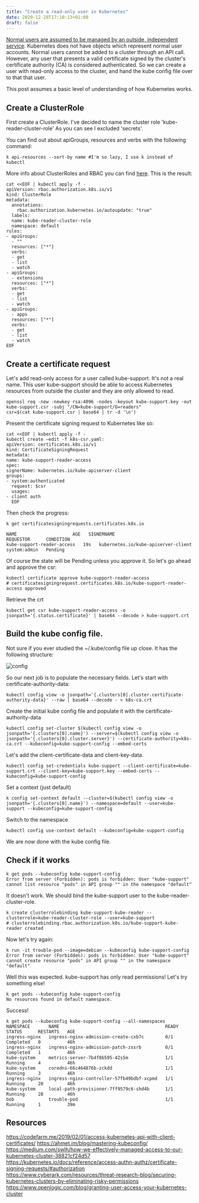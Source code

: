 ```yaml
---
title: "Create a read-only user in Kubernetes"
date: 2020-12-28T17:10:13+01:00
draft: false
---
```


[Normal users are assumed to be managed by an outside, independent service](https://kubernetes.io/docs/reference/access-authn-authz/authentication/). Kubernetes does not have objects which represent normal user accounts. Normal users cannot be added to a cluster through an API call. However, any user that presents a valid certificate signed by the cluster's certificate authority (CA) is considered authenticated.
So we can create a user with read-only access to the cluster, and hand the kube config file over to that that user.

This post assumes a basic level of understanding of how Kubernetes works.

## Create a ClusterRole

First create a ClusterRole. I've decided to name the cluster role 'kube-reader-cluster-role'
As you can see I excluded 'secrets'.

You can find out about apiGroups, resources and verbs with the following command:

```shell
k api-resources --sort-by name #I'm so lazy, I use k instead of kubectl
```
More info about ClusterRoles and RBAC you can find [here](https://kubernetes.io/docs/reference/access-authn-authz/rbac/).
This is the result:

```shell
cat <<EOF | kubectl apply -f -
apiVersion: rbac.authorization.k8s.io/v1
kind: ClusterRole
metadata:
  annotations:
    rbac.authorization.kubernetes.io/autoupdate: "true"
  labels:
  name: kube-reader-cluster-role
  namespace: default
rules:
- apiGroups:
  - ""
  resources: ["*"]
  verbs:
  - get
  - list
  - watch
- apiGroups:
  - extensions
  resources: ["*"]
  verbs:
  - get
  - list
  - watch
- apiGroups:
  - apps
  resources: ["*"]
  verbs:
  - get
  - list
  - watch
EOF
```

## Create a certificate request

Let's add read-only access for a user called kube-support. It's not a real name.
This user kube-support should be able to access Kubernetes resources from outside the cluster and they are only allowed to read.

```shell
openssl req -new -newkey rsa:4096 -nodes -keyout kube-support.key -out kube-support.csr -subj "/CN=kube-support/O=readers"
csr=$(cat kube-support.csr | base64 | tr -d '\n')
```

Present the certificate signing request to Kubernetes like so:

```shell
cat <<EOF | kubectl apply -f -
kubectl create –edit -f k8s-csr.yaml:
apiVersion: certificates.k8s.io/v1
kind: CertificateSigningRequest
metadata:
name: kube-support-reader-access
spec:
signerName: kubernetes.io/kube-apiserver-client
groups:
- system:authenticated
  request: $csr
  usages:
- client auth
  EOF
```

Then check the progress:

```shell
k get certificatesigningrequests.certificates.k8s.io

NAME                     AGE   SIGNERNAME                            REQUESTOR      CONDITION
kube-support-reader-access   19s   kubernetes.io/kube-apiserver-client   system:admin   Pending
```
Of course the state will be Pending unless you approve it. So let's go ahead and approve the csr:

```shell
kubectl certificate approve kube-support-reader-access
# certificatesigningrequest.certificates.k8s.io/kube-support-reader-access approved
```

Retrieve the crt

```shell
kubectl get csr kube-support-reader-access -o jsonpath='{.status.certificate}' | base64 --decode > kube-support.crt
```

## Build the kube config file.

Not sure if you ever studied the ~/.kube/config file up close. It has the following structure:

![config](/kube-config.png)

So our next job is to populate the necessary fields.
Let's start with certificate-authority-data:

```shell
kubectl config view -o jsonpath='{.clusters[0].cluster.certificate-authority-data}' --raw | base64 --decode - > k8s-ca.crt
```

Create the initial kube config file and populate it with the certificate-authority-data

```shell
kubectl config set-cluster $(kubectl config view -o jsonpath='{.clusters[0].name}') --server=$(kubectl config view -o jsonpath='{.clusters[0].cluster.server}') --certificate-authority=k8s-ca.crt --kubeconfig=kube-support-config --embed-certs
```

Let's add the client-certificate-data and client-key-data.

```shell
kubectl config set-credentials kube-support --client-certificate=kube-support.crt --client-key=kube-support.key --embed-certs --kubeconfig=kube-support-config
```

Set a context (just default)

```shell
k config set-context default --cluster=$(kubectl config view -o jsonpath='{.clusters[0].name}') --namespace=default --user=kube-support --kubeconfig=kube-support-config
```
Switch to the namespace

```shell
kubectl config use-context default --kubeconfig=kube-support-config
```
We are now done with the kube config file.

## Check if it works

```shell
k get pods --kubeconfig kube-support-config
Error from server (Forbidden): pods is forbidden: User "kube-support" cannot list resource "pods" in API group "" in the namespace "default"
```

It doesn't work. We should bind the kube-support user to the kube-reader-cluster-role.

```shell
k create clusterrolebinding kube-support-kube-reader --clusterrole=kube-reader-cluster-role --user=kube-support
# clusterrolebinding.rbac.authorization.k8s.io/kube-support-kube-reader created
```

Now let's try again:

```shell
k run -it trouble-pod --image=debian --kubeconfig kube-support-config
Error from server (Forbidden): pods is forbidden: User "kube-support" cannot create resource "pods" in API group "" in the namespace "default"
```

Well this was expected. kube-support has only read permissions! Let's try something else!

```shell
k get pods --kubeconfig kube-support-config
No resources found in default namespace.
```
Success!

```shell
k get pods --kubeconfig kube-support-config --all-namespaces 
NAMESPACE       NAME                                        READY   STATUS      RESTARTS   AGE
ingress-nginx   ingress-nginx-admission-create-cxb7c        0/1     Completed   0          46h
ingress-nginx   ingress-nginx-admission-patch-zssrb         0/1     Completed   1          46h
kube-system     metrics-server-7b4f8b595-42s5m              1/1     Running     4          46h
kube-system     coredns-66c464876b-zckdd                    1/1     Running     3          46h
ingress-nginx   ingress-nginx-controller-57fb49bdbf-xcpmd   1/1     Running     20         46h
kube-system     local-path-provisioner-7ff9579c6-shd4b      1/1     Running     28         46h
bob             trouble-pod                                 1/1     Running     1          39m

```

## Resources

https://codefarm.me/2019/02/01/access-kubernetes-api-with-client-certificates/
https://ahmet.im/blog/mastering-kubeconfig/
https://medium.com/swlh/how-we-effectively-managed-access-to-our-kubernetes-cluster-38821cf24d57
https://kubernetes.io/docs/reference/access-authn-authz/certificate-signing-requests/#authorization
https://www.cyberark.com/resources/threat-research-blog/securing-kubernetes-clusters-by-eliminating-risky-permissions
https://www.openlogic.com/blog/granting-user-access-your-kubernetes-cluster
